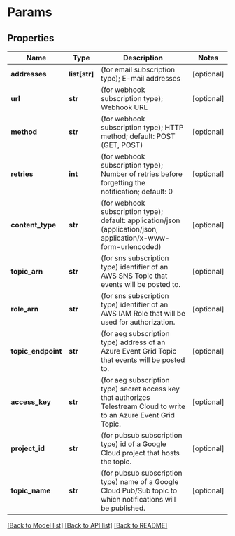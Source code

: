 # Params

## Properties
Name | Type | Description | Notes
------------ | ------------- | ------------- | -------------
**addresses** | **list[str]** | (for email subscription type);  E-mail addresses  | [optional] 
**url** | **str** | (for webhook subscription type);  Webhook URL  | [optional] 
**method** | **str** | (for webhook subscription type);  HTTP method; default: POST (GET, POST)  | [optional] 
**retries** | **int** | (for webhook subscription type);  Number of retries before forgetting the notification; default: 0  | [optional] 
**content_type** | **str** | (for webhook subscription type); default: application/json (application/json, application/x-www-form-urlencoded)  | [optional] 
**topic_arn** | **str** | (for sns subscription type) identifier of an AWS SNS Topic that events will be posted to.  | [optional] 
**role_arn** | **str** | (for sns subscription type) identifier of an AWS IAM Role that will be used for authorization.  | [optional] 
**topic_endpoint** | **str** | (for aeg subscription type) address of an Azure Event Grid Topic that events will be posted to.  | [optional] 
**access_key** | **str** | (for aeg subscription type) secret access key that authorizes Telestream Cloud to write to an Azure Event Grid Topic.  | [optional] 
**project_id** | **str** | (for pubsub subscription type) id of a Google Cloud project that hosts the topic.  | [optional] 
**topic_name** | **str** | (for pubsub subscription type) name of a Google Cloud Pub/Sub topic to which notifications will be published.  | [optional] 

[[Back to Model list]](../README.md#documentation-for-models) [[Back to API list]](../README.md#documentation-for-api-endpoints) [[Back to README]](../README.md)


